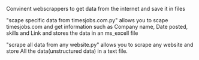 Convinent webscrappers to get data from the internet and save it in files

"scape specific data from timesjobs.com.py" allows you to scape timesjobs.com and get information such as Company name, Date posted, skills and Link and stores the data in an ms_excell file

"scrape all data from any website.py" allows you to scrape any website and store All the data(unstructured data) in a text file.
